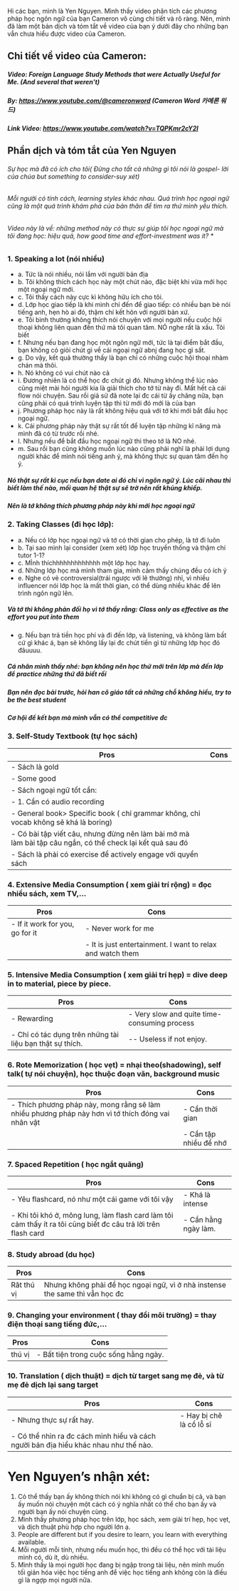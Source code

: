 Hi các bạn, mình là Yen Nguyen. 
Mình thấy video phân tích các phương pháp học ngôn ngữ của bạn Cameron vô cùng chi tiết và rõ ràng.
Nên, mình đã làm một bản dịch và tóm tắt về video của bạn ý dưới đây cho những bạn vẫn chưa hiểu được video của Cameron. 

## Chi tiết về video của Cameron: 
##### Video: Foreign Language Study Methods that were Actually Useful for Me. (And several that weren't) 

##### By: https://www.youtube.com/@cameronword (Cameron Word 카메론 워드)

##### Link Video: https://www.youtube.com/watch?v=TQPKmr2cY2I 

## Phần dịch và tóm tắt của Yen Nguyen
###### Sự học mà đã có ích cho tôi( Đừng cho tất cả những gì tôi nói là gospel- lời của chúa but something to consider-suy xét)
###### Mỗi người có tính cách, learning styles khác nhau. Quá trình học ngoại ngữ cũng là một quá trình khám phá của bản thân để tìm ra thứ mình yêu thích. 

###### Video này là về: những method này có thực sự giúp tôi học ngoại ngữ mà tôi đang học: hiệu quả, how good time and effort-investment was it? *  


### 1.	Speaking a lot (nói nhiều)
- a.	Tức là nói nhiều, nói lắm với người bản địa
- b.	Tôi không thích cách học này một chút nào, đặc biệt khi vừa mới học một ngoại ngữ mới.
- c.	Tôi thấy cách này cực kì không hữu ích cho tôi. 
- d.	Lớp học giao tiếp là khi mình chỉ đến để giao tiếp: có nhiều bạn bè nói tiếng anh, hẹn hò ai đó, thậm chí kết hôn với người bản xứ.
- e.	Tôi bình thường không thích nói chuyện với mọi người nếu cuộc hội thoại không liên quan đến thứ mà tôi quan tâm. NÓ nghe rất là xấu. Tôi biết
- f.	Nhưng nếu bạn đang học một ngôn ngữ mới, tức là tại điểm bắt đầu, bạn không có giỏi chút gì về cái ngoại ngữ abnj đang học gì sất. 
- g.	Do vậy, kết quả thường thấy là bạn chỉ có những cuộc hội thoại nhàm chán mà thôi. 
- h.	Nó không có vui chút nào cả
- i.	Đương nhiên là có thể học đc chút gì đó. Nhưng không thể lúc nào cũng miệt mài hỏi người kia là giải thích cho tớ từ này đi. Mất hết cả cái flow nói chuyện. Sau rồi giả sử đã note lại đc cái từ ấy chăng nữa, bạn cũng phải có quá trình luyện tập thì từ mới đó mới là của bạn
- j.	Phương pháp học này là rất không hiệu quả với tớ khi mới bắt đầu học ngoại ngữ.
- k.	Cái phương pháp này thật sự rất tốt để luyện tập những kĩ năng mà mình đã có từ trước rồi nhé. 
- l.	Nhưng nếu để bắt đầu học ngoại ngữ thì theo tớ là NO nhé. 
- m.	Sau rồi bạn cũng không muốn lúc nào cũng phải nghĩ là phải lợi dụng người khác để mình nói tiếng anh ý, mà không thực sự quan tâm đến họ ý. 
##### Nó thật sự rất kì cục nếu bạn date ai đó chỉ vì ngôn ngữ ý. Lúc cãi nhau thì biết làm thế nào,  mối quan hệ thật sự sẽ trờ nên rất khủng khiếp.
##### 	Nên là tớ không thích phương pháp này khi mới học ngoại ngữ 


### 2.	Taking Classes (đi học lớp):
- a.	Nếu có lớp học ngoại ngữ và tớ có thời gian cho phép, là tớ đi luôn 
- b.	Tại sao mình lại consider (xem xét) lớp học truyền thống và thậm chí tutor 1-1?
- c.	MÌnh thíchhhhhhhhhhhhh một lớp học hay.
- d.	Những lớp học mà mình tham gia, mình cảm thấy chúng đều có ích ý
- e.	Nghe có vẻ controversial(trái ngược với lẽ thường) nhỉ, vì nhiều influencer nói lớp học là mất thời gian, có thể dùng nhiều khác để lên trình ngôn ngữ lên. 
#####	Và tớ thì không phản đối họ vì tớ thấy rằng: Class only as effective as the effort you put into them 
- g.	Nếu bạn trả tiền học phí và đi đến lớp, và listening, và không làm bất cứ gì khác á, bạn sẽ không lấy lại đc chút tiền gì từ những lớp học đó đâuuuu. 
#####	Cá nhân mình thấy nhé: bạn không nên học thứ mới trên lớp mà đến lớp để practice những thứ đã biết rồi
#####	Bạn nên đọc bài trước, hỏi han cô giáo tất cả những chỗ không hiểu, try to be the best student 
#####	Cơ hội để kết bạn mà mình vẫn có thể competitive đc 


### 3. Self-Study Textbook (tự học sách)

| Pros | Cons |
| --- | --- |
| -	Sách là gold ||
|-	Some good| |	
|-	Sách ngoại ngữ tốt cần:||
|-	1. Cần có audio recording||
|-	General book> Specific book ( chỉ grammar không, chỉ vocab không sẽ khá là boring)||
|-	Có bài tập viết câu, nhưng đừng nên làm bài mở mà làm bài tập câu ngắn, có thể check lại kết quả sau đó||
|-	Sách là phải có exercise để actively engage với quyển sách||


### 4.	Extensive Media Consumption ( xem giải trí rộng) = đọc nhiều sách, xem TV,…

| Pros | Cons |
| --- | --- |
| -	If it work for you, go for it |-	Never work for me|
||-	It is just entertainment. I want to relax and watch them|

### 5. Intensive Media Consumption ( xem giải trí hẹp) = dive deep in to material, piece by piece. 

| Pros | Cons |
| --- | --- |
| -	Rewarding |-	Very slow and quite time-consuming process|
|-	Chỉ có tác dụng trên những tài liệu bạn thật sự thích. |--	Useless if not enjoy. |


### 6.	Rote Memorization ( học vẹt) = nhại theo(shadowing), self talk( tự nói chuyện), học thuộc đoạn văn, background music

| Pros | Cons |
| --- | --- |
| -	Thích phương pháp này, mong rằng sẽ làm nhiều phương pháp này hơn vì tớ thích đóng vai nhân vật |-	Cần thời gian|
||-	Cần tập nhiều để nhớ |


### 7. Spaced Repetition ( học ngắt quãng)

| Pros | Cons |
| --- | --- |
| -	Yêu flashcard, nó như một cái game với tôi vậy |-	Khá là intense|
|-	Khi tôi khó ở, mông lung, làm flash card làm tôi cảm thấy ít ra tôi cũng biết đc câu trả lời trên flash card|-	Cần hằng ngày làm. |

### 8.	Study abroad (du học)

| Pros | Cons |
| --- | --- |
|Rât thú vị |Nhưng không phải để học ngoại ngữ, vì ở nhà instense the same thì vẫn học đc|


### 9.	Changing your environment ( thay đổi môi trường) = thay điện thoại sang tiếng đức,…

| Pros | Cons |
| --- | --- |
|thú vị |-	Bất tiện trong cuộc sống hằng ngày. |


### 10.	Translation ( dịch thuật) = dịch từ target sang mẹ đẻ, và từ mẹ đẻ dịch lại sang target

| Pros | Cons |
| --- | --- |
|-	Nhưng thực sự rất hay. |-	Hay bị chê là cổ lỗ sĩ|
|-	Có thể nhìn ra đc cách mình hiểu và cách người bản địa hiểu khác nhau như thế nào. ||



# Yen Nguyen’s nhận xét:
1.	Có thể thấy bạn ấy không thích nói khi không có gì chuẩn bị cả, và bạn ấy muốn nói chuyện một cách có ý nghĩa nhất có thể cho bạn ấy và người bạn ấy nói chuyện cùng. 
2.	Mình thấy phương pháp học trên lớp, học sách, xem giải trí hẹp, học vẹt, và dịch thuật phù hợp cho người lớn ạ.  
3.	People are different but if you desire to learn, you learn with everything available. 
4.	Mỗi người mỗi tính, nhưng nếu muốn học, thì đều có thể học với tài liệu mình có, dù ít, dù nhiều.
5.	Mình thấy là mọi người học đang bị ngập trong tài liệu, nên mình muốn tối giản hóa việc học tiếng anh để việc học tiếng anh không còn là điều gì là ngợp mọi người nữa. 